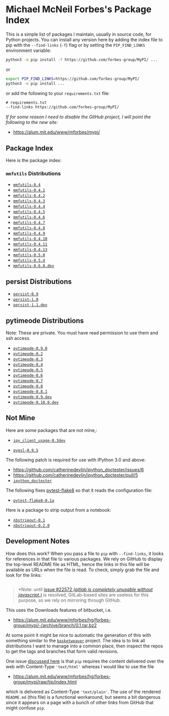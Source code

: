 Michael McNeil Forbes's Package Index
=====================================

This is a simple list of packages I maintain, usually in source code, for Python
projects.  You can install any version here by adding the index file to pip with the
`--find-links` (`-f`) flag or by setting the `PIP_FIND_LINKS` environment
variable:

```bash
python3 -m pip install -f https://github.com/forbes-group/MyPI/ ...
```

or

```bash
export PIP_FIND_LINKS=https://github.com/forbes-group/MyPI/
python3 -m pip install ...
```

or add the following to your `requirements.txt` file:

```txt
# requirements.txt
--find-links https://github.com/forbes-group/MyPI/
```

*If for some reason I need to disable the GitHub project, I will point the following to
 the new site:*
 
 * https://alum.mit.edu/www/mforbes/mypi/


## Package Index

Here is the package index:

### `mmfutils` Distributions

 * [`mmfutils-0.4`](https://alum.mit.edu/www/mforbes/hg/forbes-group/mmfutils/-/archive/branch/0.4/mmfutils-branch-0.4.tar.bz2#egg=mmfutils-0.4)
 * [`mmfutils-0.4.1`](https://alum.mit.edu/www/mforbes/hg/forbes-group/mmfutils/-/archive/branch/0.4.1/mmfutils-branch-0.4.1.tar.bz2#egg=mmfutils-0.4.1)
 * [`mmfutils-0.4.2`](https://alum.mit.edu/www/mforbes/hg/forbes-group/mmfutils/-/archive/branch/0.4.2/mmfutils-branch-0.4.2.tar.bz2#egg=mmfutils-0.4.2)
 * [`mmfutils-0.4.3`](https://alum.mit.edu/www/mforbes/hg/forbes-group/mmfutils/-/archive/branch/0.4.3/mmfutils-branch-0.4.3.tar.bz2#egg=mmfutils-0.4.3)
 * [`mmfutils-0.4.4`](https://alum.mit.edu/www/mforbes/hg/forbes-group/mmfutils/-/archive/branch/0.4.4/mmfutils-branch-0.4.4.tar.bz2#egg=mmfutils-0.4.4)
 * [`mmfutils-0.4.5`](https://alum.mit.edu/www/mforbes/hg/forbes-group/mmfutils/-/archive/branch/0.4.5/mmfutils-branch-0.4.5.tar.bz2#egg=mmfutils-0.4.5)
 * [`mmfutils-0.4.6`](https://alum.mit.edu/www/mforbes/hg/forbes-group/mmfutils/-/archive/branch/0.4.6/mmfutils-branch-0.4.6.tar.bz2#egg=mmfutils-0.4.6)
 * [`mmfutils-0.4.7`](https://alum.mit.edu/www/mforbes/hg/forbes-group/mmfutils/-/archive/branch/0.4.7/mmfutils-branch-0.4.7.tar.bz2#egg=mmfutils-0.4.7)
 * [`mmfutils-0.4.8`](https://alum.mit.edu/www/mforbes/hg/forbes-group/mmfutils/-/archive/branch/0.4.8/mmfutils-branch-0.4.8.tar.bz2#egg=mmfutils-0.4.8)
 * [`mmfutils-0.4.9`](https://alum.mit.edu/www/mforbes/hg/forbes-group/mmfutils/-/archive/branch/0.4.9/mmfutils-branch-0.4.9.tar.bz2#egg=mmfutils-0.4.9)
 * [`mmfutils-0.4.10`](https://alum.mit.edu/www/mforbes/hg/forbes-group/mmfutils/-/archive/branch/0.4.10/mmfutils-branch-0.4.10.tar.bz2#egg=mmfutils-0.4.10)
 * [`mmfutils-0.4.11`](https://alum.mit.edu/www/mforbes/hg/forbes-group/mmfutils/-/archive/branch/0.4.11/mmfutils-branch-0.4.11.tar.bz2#egg=mmfutils-0.4.11)
 * [`mmfutils-0.4.13`](https://alum.mit.edu/www/mforbes/hg/forbes-group/mmfutils/-/archive/branch/0.4.13/mmfutils-branch-0.4.13.tar.bz2#egg=mmfutils-0.4.13)
 * [`mmfutils-0.5.0`](https://alum.mit.edu/www/mforbes/hg/forbes-group/mmfutils/-/archive/branch/0.5.0/mmfutils-branch-0.5.0.tar.bz2#egg=mmfutils-0.5.0)
 * [`mmfutils-0.5.4`](https://alum.mit.edu/www/mforbes/hg/forbes-group/mmfutils/-/archive/branch/0.5.4/mmfutils-branch-0.5.4.tar.bz2#egg=mmfutils-0.5.4)
 * [`mmfutils-0.6.0.dev`](https://alum.mit.edu/www/mforbes/hg/forbes-group/mmfutils/-/archive/branch/0.6.0/mmfutils-branch-0.6.0.tar.bz2#egg=mmfutils-0.6.0.dev)

persist Distributions
---------------------
 * [`persist-0.9`](https://alum.mit.edu/www/mforbes/hg/forbes-group/persist/-/archive/branch/0.9.tar.bz2#egg=persist-0.9)
 * [`persist-1.0`](https://alum.mit.edu/www/mforbes/hg/forbes-group/persist/-/archive/branch/1.0.tar.bz2#egg=persist-1.0)
 * [`persist-1.1.dev`](hg+https://alum.mit.edu/www/mforbes/hg/forbes-group/persist/@1.1#egg=persist-1.1.dev)


pytimeode Distributions
-----------------------
Note: These are private.  You must have read permission to use them and ssh
access.

 * [`pytimeode-0.9.0`](https://alum.mit.edu/www/mforbes/hg/forbes-group/pytimeode/-/archive/branch/0.9.0.tar.bz2#egg=pytimeode-0.9.0)
 * [`pytimeode-0.2`](hg+ssh://hg@bitbucket.org/mforbes/pytimeode@0.2#egg=pytimeode-0.2)
 * [`pytimeode-0.3`](hg+ssh://hg@bitbucket.org/mforbes/pytimeode@0.3#egg=pytimeode-0.3)
 * [`pytimeode-0.4`](hg+ssh://hg@bitbucket.org/mforbes/pytimeode@0.4#egg=pytimeode-0.4)
 * [`pytimeode-0.5`](hg+ssh://hg@bitbucket.org/mforbes/pytimeode@0.5#egg=pytimeode-0.5)
 * [`pytimeode-0.6`](hg+ssh://hg@bitbucket.org/mforbes/pytimeode@0.6#egg=pytimeode-0.6)
 * [`pytimeode-0.7`](hg+ssh://hg@bitbucket.org/mforbes/pytimeode@0.7#egg=pytimeode-0.7)
 * [`pytimeode-0.8`](hg+ssh://hg@bitbucket.org/mforbes/pytimeode@0.8.1#egg=pytimeode-0.8.1)
 * [`pytimeode-0.8.1`](hg+ssh://hg@bitbucket.org/mforbes/pytimeode@0.8.1#egg=pytimeode-0.8.1)
 * [`pytimeode-0.9.dev`](hg+ssh://hg@bitbucket.org/mforbes/pytimeode@0.9#egg=pytimeode-0.9)
 * [`pytimeode-0.10.0.dev`](hg+ssh://hg@bitbucket.org/mforbes/pytimeode@0.10.0#egg=pytimeode-0.10.dev)
   
Not Mine
--------
Here are some packages that are not mine,:

* [`ipy_client_usage-0.3dev`](git+https://github.com/mforbes/ipy_client_usage.git#egg=ipy_client_usage-0.3dev)

* [`pygsl-0.9.5`](http://downloads.sourceforge.net/project/pygsl/pygsl/pygsl-0.9.5/pygsl-0.9.5.tar.gz#egg=pygsl-0.9.5)

The following patch is required for use with IPython 3.0 and above:

* https://github.com/catherinedevlin/ipython_doctester/issues/6
* https://github.com/catherinedevlin/ipython_doctester/pull/5
* [`ipython_doctester`](git+https://github.com/jhamrick/ipython_doctester.git@update-display-data#egg=ipython_doctester)

The following fixes
[pytest-flake8](https://github.com/tholo/pytest-flake8) so that it
reads the configuration file:

* [`pytest-flake8-0.1a`](git+https://github.com/mdevlamynck/pytest-flake8.git#egg=pytest-flake8-0.1a)

Here is a package to strip output from a notebook:

* [`nbstripout-0.1`](git+https://github.com/kynan/nbstripout.git#egg=nbstripout-0.1)
* [`nbstripout-0.2.0`](git+https://github.com/mforbes/nbstripout.git@0.2.0#egg=nbstripout-0.2.0)

## Development Notes

How does this work?  When you pass a file to `pip` with `--find-links`, it looks for
references in that file to various packages.  We rely on GitHub to display the top-level
README file as HTML, hence the links in this file will be available as URLs when the
file is read.  To check, simply grab the file and look for the links:

```
```

> *Note: until [issue #22572 *(gitlab is completely unusable without
> javascript.)*](https://gitlab.com/gitlab-org/gitlab/-/issues/22572) is resolved,
> GitLab-based sites are useless for this purpose, so we rely on mirroring through
> GitHub.

This uses the Downloads features of bitbucket, i.e.

* https://alum.mit.edu/www/mforbes/hg/forbes-group/mypi/-/archive/branch/0.1.tar.bz2

At some point it might be nice to automatic the generation of this with something
similar to the [`basketweaver`](https://pypi.python.org/pypi/basketweaver/) project.
The idea is to link all distributions I want to manage into a common place, then inspect
the repos to get the tags and branches that form valid revisions.

One issue [discussed
here](https://groups.google.com/forum/#!topic/python-virtualenv/JO135HL9S7s) is that
`pip` requires the content delivered over the web with Content-Type `'text/html'`
whereas I would like to use the file

* https://alum.mit.edu/www/mforbes/hg/forbes-group/mypi/raw/tip/index.html

which is delivered as Content-Type `'text/plain'`.  The use of the rendered `README.md`
(this file) is a functional workaround, but seems a bit dangerous since it appears on a
page with a bunch of other links from GitHub that might confuse `pip`.
